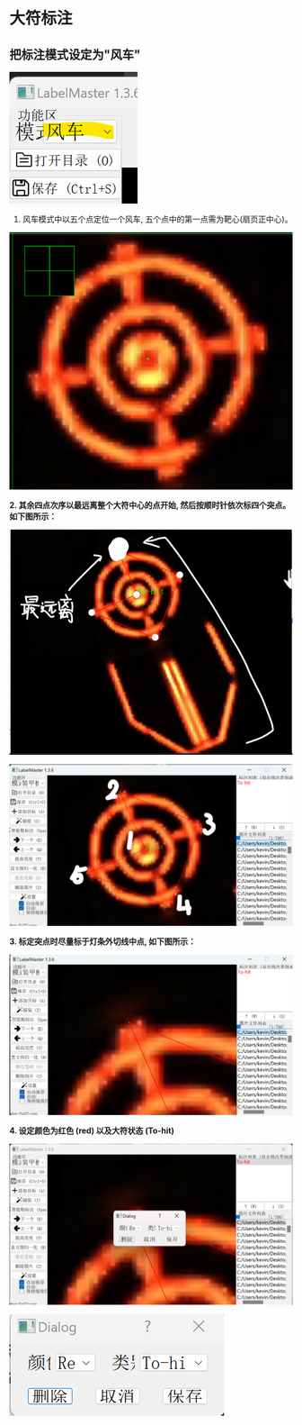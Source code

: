 # 大符标注
## 把标注模式设定为"风车"
![alt text](./picture_readme/image.png)

1. 风车模式中以五个点定位一个风车, 五个点中的第一点需为靶心(扇页正中心)。

![alt text](./picture_readme/image-1.png)

**2. 其余四点次序以最远离整个大符中心的点开始, 然后按顺时针依次标四个突点。如下图所示：**

![alt text](./picture_readme/image-8.png)

![alt text](./picture_readme/image-4.png)

**3. 标定突点时尽量标于灯条外切线中点, 如下图所示：**

![alt text](./picture_readme/image-5.png)

**4. 设定颜色为红色 (red) 以及大符状态 (To-hit)**

![alt text](./picture_readme/image-6.png)

![alt text](./picture_readme/image-7.png)
